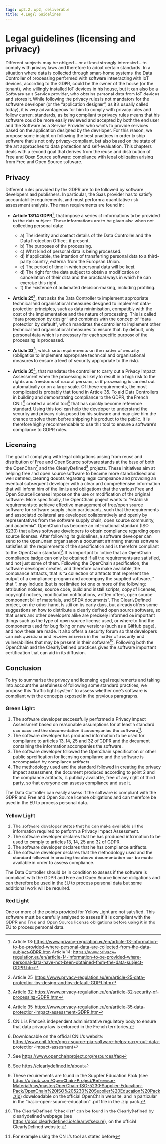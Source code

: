 ```yaml
---
tags: wp2.2, wp2, deliverable
title: 4.Legal Guidelines
---
```


# Legal guidelines (licensing and privacy)

Different subjects may be obliged – or at least strongly interested – to comply with privacy laws and therefore to adopt certain standards.
In a situation where data is collected through smart-home systems, the Data Controller of processing performed with software inteeracting with IoT devices, according to the GDPR, could be the owner of the house (or the tenant), who willingly installed IoT devices in his house, but it can also be a Software as a Service provider, who obtains personal data from IoT devices and stores it.
While following the privacy rules is not mandatory for the software developer (or the “application designer”, as it’s usually called today), it is very advantageous for him to comply with privacy rules and follow current standards, as being compliant to privacy rules means that his software could be more easily reviewed and accepted by both the end user and the Software as a Service Provider who wants to provide services based on the application designed by the developer.
For this reason, we propose some insight on following the best practices in order to ship software that is not only privacy-compliant, but also based on the state of the art approaches to data protection and self-evaluation. 
This chapters deals with a second goal that derives from the reuse and distribution of  Free and Open Source software: compliance with legal obligation arising from Free and Open Source software. 

## Privacy

Different rules provided by the GDPR are to be followed by software developers and publishers. In particular, the Saas provider has to satisfy accountability requirements, and must perform a quantitative risk assessment analysis. The main requirements are found in:
- **Article 13/14 GDPR**[^13_14_GDPR], that impose a series of informations to be provided to the data subject. These informations are to be given also when not collecting personal data:
    - a) The identity and contact details of the Data Controller and the Data Protection Officer, if present.
    - b) The purposes of the processing.
    - c) What kind of personal data is being processed.
    - d) If applicable, the intention of transferring personal data to a third-party country, external from the European Union.
    - e) The period of time in which personal data will be kept.
    - d) The right for the data subject to obtain a modification or cancellation of their data and the practical ways in which he can exercise this right.
    - f)  the existence of automated decision-making, including profiling.
     
- **Article 25**[^25_GDPR], that asks the Data Controller to implement appropriate technical and organisational measures designed to implement data-protection principles, such as data minimisation, compatibly with the cost of the implementation and the nature of processing. This is called “data protection by design” and combines with the concept of “data protection by default”, which mandates the controller to implement other technical and organisational measures to ensure that. by default, only personal data which is necessary for each specific purpose of the processing is processed.

- **Article 32**[^32_GDPR], which sets requirements on the matter of security (obligation to implement appropriate technical and organisational measures to ensure a level of security appropriate to the risk).

- **Article 35**[^35_GDPR], that mandates the controller to carry out a Privacy Impact Assessment when the processing is likely to result in a high risk to the rights and freedoms of natural persons, or if processing is carried out automatically or on a large scale.
Of these requirements, the most complicated is probably that found in Article 35. To aid Data Controllers in building and demonstrating compliance to the GDPR, the French CNIL[^CNIL] created a useful tool[^CNIL_PIA] that has quickly become reference standard. Using this tool can help the developer to understand the security and privacy risks posed by his software and may give him the chance to solve them before shipping his product to the public. It is therefore highly recommendable to use this tool to ensure a software’s compliance to GDPR rules.

## Licensing
The goal of complying with legal obligations arising from reuse and distribution of  Free and Open Source software stands at the base of both the OpenChain[^OpenChain] and the ClearlyDefined[^ClearlyDefined] projects. These initiatives aim at helping free and open source software to become more standardised and well defined, clearing doubts regarding legal compliance and providing an eventual subsequent developer with a clear and comprehensive information that will inform him of the limits and obligations that the various Free and Open Source licenses impose on the use or modification of the original software.
More specifically, the OpenChain project wants to “establish requirements to achieve effective management of free/open source software for software supply chain participants, such that the requirements and associated collateral are developed collaboratively and openly by representatives  from the software supply chain, open source community, and academia”. OpenChain has become an international standard (ISO 5230) that allows software developers to obtain compliance regarding open source licenses. After following its guidelines, a software developer can send to the OpenChain organisation a document affirming that his software satisfies all the requirements of the specification and is therefore compliant to the OpenChain standard[^OpenChain_Certification]. It is important to notice that an OpenChain compliance badge can only be obtained if all the requirements are satisfied, and not just some of them. Following the OpenChain specification, the software developer creates, and therefore can make available, the compliance artifacts, that is “a collection of artifacts that represent the output of a compliance program and accompany the supplied software..”  that “..may include (but is not limited to) one or more of the following: attribution notices, source code, build and install scripts, copy of licenses, copyright notices, modification notifications, written offers, open source component bill of materials, and SPDX documents”.
The ClearlyDefined project, on the other hand, is still on its early days, but already offers some suggestions on how to distribute a clearly defined open source software, so that users and other developers alike are precisely informed on important things such as the type of open source license used, or where to find the components used for bug fixing or new versions (such as a GitHub page), and how these are made. It also offers a security forum so that developers can ask questions and receive answers in the matter of security and vulnerabilities that may be present in their software[^ClearlyDefined_Checklist].
Following both the OpenChain and the ClearlyDefined practices gives the software important certification that can aid in its diffusion.

## Conclusion
To try to summarise the privacy and licensing legal requirements and taking into account the usefulness of following some standard practices, we propose this “traffic light system” to assess whether one’s software is compliant with the concepts exposed in the previous paragraphs.

### Green Light:
1) The software developer successfully performed a Privacy Impact Assessment based on reasonable assumptions for at least a standard use case and the documentation it accompanies the software[^GreenLight].
2) The software developer has produced information to be used for compliance to articles 13, 14, 25 and 32 of GDPR and the document containing the information accompanies the software.
2) The software developer followed the OpenChain specification or other public specification for licensing compliance and the software is accompanied by compliance artifacts.
4) The methodology used and the standard followed in creating the privacy impact assessment, the document produced according to point 2 and the compliance artifacts, is publicly available, free of any right of third party, so that everyone can assess compliance and use it.

The Data Controller can easily assess if the software is compliant with the GDPR and Free and Open Source license obligations and can therefore be used in the EU to process personal data.

### Yellow Light
1) The software developer states that he can make available all the information required to perform a Privacy Impact Assessment.
2) The software developer declares that he has produced information to be used to comply to articles 13, 14, 25 and 32 of GDPR.
3) The software developer declares that he has compliance artifacts.
4) The software developer declares that the methodology used and the standard followed in creating the above documentation can be made available in order to assess compliance.

The Data Controller should be in condition to assess if the software is compliant with the GDPR and Free and Open Source license obligations and can therefore be used in the EU to process personal data but some additional work will be required.

### Red Light
One or more of the points provided for Yellow Light are not satisfied.
This software must be carefully analysed  to assess if it is compliant with the GDPR and Free and Open Source license obligations before using it in the EU to process personal data.

[^13_14_GDPR]: Article 13: https://www.privacy-regulation.eu/en/article-13-information-to-be-provided-where-personal-data-are-collected-from-the-data-subject-GDPR.htm 
Article 14: https://www.privacy-regulation.eu/en/article-14-information-to-be-provided-where-personal-data-have-not-been-obtained-from-the-data-subject-GDPR.htm 

[^25_GDPR]: Article 25: https://www.privacy-regulation.eu/en/article-25-data-protection-by-design-and-by-default-GDPR.htm 

[^32_GDPR]: Article 32: https://www.privacy-regulation.eu/en/article-32-security-of-processing-GDPR.htm 

[^35_GDPR]: Article 35: https://www.privacy-regulation.eu/en/article-35-data-protection-impact-assessment-GDPR.htm 

[^CNIL]: CNIL is France’s independent administrative regulatory body to ensure that data privacy law is enforced in the French territories.

[^CNIL_PIA]: Downloadable on the official CNIL’s website: https://www.cnil.fr/en/open-source-pia-software-helps-carry-out-data-protection-impact-assesment 

[^OpenChain]: See https://www.openchainproject.org/resources/faq 

[^ClearlyDefined]: See https://clearlydefined.io/about 

[^OpenChain_Certification]: These requirements are found in the Supplier Education Pack (see https://github.com/OpenChain-Project/Reference-Material/raw/master/OpenChain-ISO-5230-Supplier-Education-Pack/OpenChain%20ISO%205230%20Supplier%20Education%20Pack.zip) downloadable on the official OpenChain website, and in particular in the “basic-open-source-education” .pdf file in the .zip pack.

[^ClearlyDefined_Checklist]: The ClearlyDefined “checklist” can be found in the ClearlyDefined by clearlydefined webpage (see https://docs.clearlydefined.io/clearly#secure), on the official ClearlyDefined website.

[^GreenLight]: For example using the CNIL’s tool as stated before